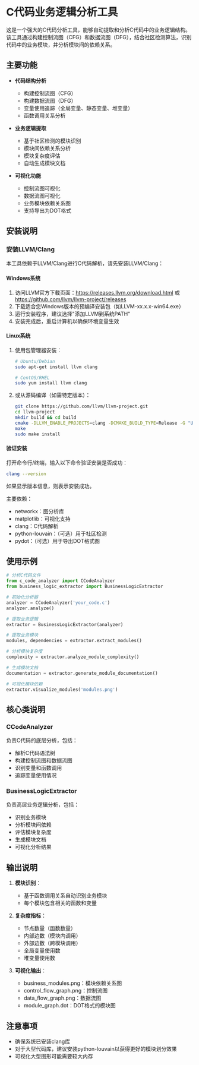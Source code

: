 # C代码业务逻辑分析工具

这是一个强大的C代码分析工具，能够自动提取和分析C代码中的业务逻辑结构。该工具通过构建控制流图（CFG）和数据流图（DFG），结合社区检测算法，识别代码中的业务模块，并分析模块间的依赖关系。

## 主要功能

- **代码结构分析**
  - 构建控制流图（CFG）
  - 构建数据流图（DFG）
  - 变量使用追踪（全局变量、静态变量、堆变量）
  - 函数调用关系分析

- **业务逻辑提取**
  - 基于社区检测的模块识别
  - 模块间依赖关系分析
  - 模块复杂度评估
  - 自动生成模块文档

- **可视化功能**
  - 控制流图可视化
  - 数据流图可视化
  - 业务模块依赖关系图
  - 支持导出为DOT格式

## 安装说明

### 安装LLVM/Clang

本工具依赖于LLVM/Clang进行C代码解析，请先安装LLVM/Clang：

#### Windows系统

1. 访问LLVM官方下载页面：https://releases.llvm.org/download.html 或 https://github.com/llvm/llvm-project/releases
2. 下载适合您Windows版本的预编译安装包（如LLVM-xx.x.x-win64.exe）
3. 运行安装程序，建议选择"添加LLVM到系统PATH"
4. 安装完成后，重启计算机以确保环境变量生效

#### Linux系统

1. 使用包管理器安装：
   ```bash
   # Ubuntu/Debian
   sudo apt-get install llvm clang
   
   # CentOS/RHEL
   sudo yum install llvm clang
   ```

2. 或从源码编译（如需特定版本）：
   ```bash
   git clone https://github.com/llvm/llvm-project.git
   cd llvm-project
   mkdir build && cd build
   cmake -DLLVM_ENABLE_PROJECTS=clang -DCMAKE_BUILD_TYPE=Release -G "Unix Makefiles" ../llvm
   make
   sudo make install
   ```

#### 验证安装

打开命令行/终端，输入以下命令验证安装是否成功：
```bash
clang --version
```

如果显示版本信息，则表示安装成功。

主要依赖：
- networkx：图分析库
- matplotlib：可视化支持
- clang：C代码解析
- python-louvain：（可选）用于社区检测
- pydot：（可选）用于导出DOT格式图

## 使用示例

```python
# 分析C代码文件
from c_code_analyzer import CCodeAnalyzer
from business_logic_extractor import BusinessLogicExtractor

# 初始化分析器
analyzer = CCodeAnalyzer('your_code.c')
analyzer.analyze()

# 提取业务逻辑
extractor = BusinessLogicExtractor(analyzer)

# 提取业务模块
modules, dependencies = extractor.extract_modules()

# 分析模块复杂度
complexity = extractor.analyze_module_complexity()

# 生成模块文档
documentation = extractor.generate_module_documentation()

# 可视化模块依赖
extractor.visualize_modules('modules.png')
```

## 核心类说明

### CCodeAnalyzer
负责C代码的底层分析，包括：
- 解析C代码语法树
- 构建控制流图和数据流图
- 识别变量和函数调用
- 追踪变量使用情况

### BusinessLogicExtractor
负责高层业务逻辑分析，包括：
- 识别业务模块
- 分析模块间依赖
- 评估模块复杂度
- 生成模块文档
- 可视化分析结果

## 输出说明

1. **模块识别**：
   - 基于函数调用关系自动识别业务模块
   - 每个模块包含相关的函数和变量

2. **复杂度指标**：
   - 节点数量（函数数量）
   - 内部边数（模块内调用）
   - 外部边数（跨模块调用）
   - 全局变量使用数
   - 堆变量使用数

3. **可视化输出**：
   - business_modules.png：模块依赖关系图
   - control_flow_graph.png：控制流图
   - data_flow_graph.png：数据流图
   - module_graph.dot：DOT格式的模块图

## 注意事项

- 确保系统已安装clang库
- 对于大型代码库，建议安装python-louvain以获得更好的模块划分效果
- 可视化大型图形可能需要较大内存